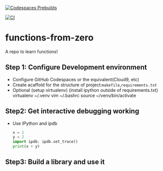 [![Codespaces Prebuilds](https://github.com/ycbq999/functions-from-zero/actions/workflows/codespaces/create_codespaces_prebuilds/badge.svg)](https://github.com/ycbq999/functions-from-zero/actions/workflows/codespaces/create_codespaces_prebuilds)

[![CI](https://github.com/ycbq999/functions-from-zero/actions/workflows/main.yml/badge.svg)](https://github.com/ycbq999/functions-from-zero/actions/workflows/main.yml)

# functions-from-zero
A repo to learn functions!


## Step 1: Configure Development environment

* Configure GitHub Codespaces or the equivalent(Cloud9, etc)
* Create acaffold for the structure of project:`makefile`,`requirements.txt`
* Optional (setup virtualenv) (install ipython outside of requirements.txt)  
    virtualenv ~/.venv 
    vim ~/.bashrc
    source ~/venv/bin/activate

## Step2: Get interactive debugging working

* Use IPython and ipdb 

    ```python
    x = 1
    y = 2
    import ipdb; ipdb.set_trace()
    print(x + y)

    ```

## Step3: Build a library and use it

